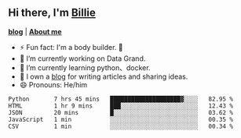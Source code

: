 

## Hi there, I'm [Billie](https://billie52707.cn) 
<strong><a href="https://www.cnblogs.com/billie52707">blog</a></strong> |
  <strong><a href="https://billie52707.cn/about/">About me</a></strong>  

- ⚡  Fun fact: I'm a body builder. 🏃
- 🔭  I’m currently working on Data Grand.
- 🌱  I’m currently learning python、docker.
- 📑  I own a [blog](https://billie52707.cn) for writing articles and sharing ideas.
- 😄  Pronouns: He/him







<!--START_SECTION:waka-->
```text
Python       7 hrs 45 mins   ████████████████████▓░░░░   82.95 % 
HTML         1 hr 9 mins     ███░░░░░░░░░░░░░░░░░░░░░░   12.43 % 
JSON         20 mins         █░░░░░░░░░░░░░░░░░░░░░░░░   03.62 % 
JavaScript   1 min           ░░░░░░░░░░░░░░░░░░░░░░░░░   00.35 % 
CSV          1 min           ░░░░░░░░░░░░░░░░░░░░░░░░░   00.34 % 
```
<!--END_SECTION:waka-->
